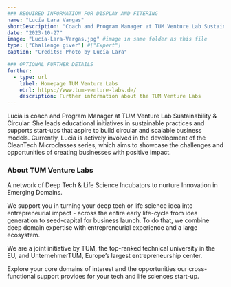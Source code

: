 ```yaml
---
### REQUIRED INFORMATION FOR DISPLAY AND FITERING
name: "Lucía Lara Vargas"
shortDescription: "Coach and Program Manager at TUM Venture Lab Sustainability & Circular"
date: "2023-10-27"
image: "Lucía-Lara-Vargas.jpg" #image in same folder as this file
type: ["Challenge giver"] #["Expert"]
caption: "Credits: Photo by Lucía Lara"

### OPTIONAL FURTHER DETAILS
further:
  - type: url
    label: Homepage TUM Venture Labs
    eUrl: https://www.tum-venture-labs.de/
    description: Further information about the TUM Venture Labs
---
```


Lucia is coach and Program Manager at TUM Venture Lab Sustainability & Circular. She leads educational initiatives in sustainable practices and supports start-ups that aspire to build circular and scalable business models. Currently, Lucia is actively involved in the development of the CleanTech Microclasses series, which aims to showcase the challenges and opportunities of creating businesses with positive impact.

### About TUM Venture Labs
 
A network of Deep Tech & Life Science Incubators to nurture Innovation in Emerging Domains.
 
We support you in turning your deep tech or life science idea into entrepreneurial impact - across the entire early life-cycle from idea generation to seed-capital for business launch. To do that, we combine deep domain expertise with entrepreneurial experience and a large ecosystem.
 
We are a joint initiative by TUM, the top-ranked technical university in the EU, and UnternehmerTUM, Europe’s largest entrepreneurship center.
 
Explore your core domains of interest and the opportunities our cross-functional support provides for your tech and life sciences start-up.
